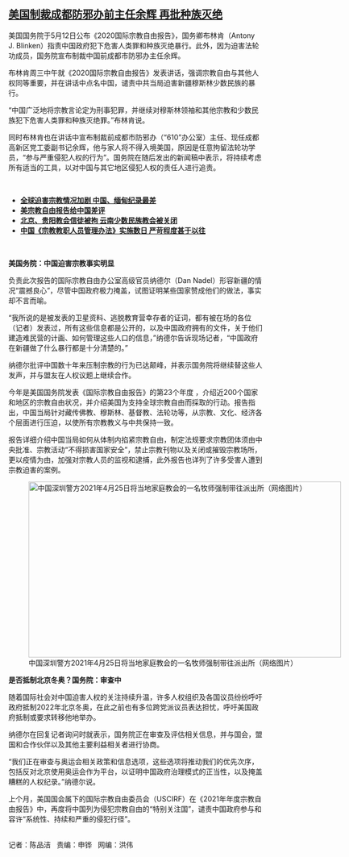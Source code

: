 <!--1620853100000-->
[美国制裁成都防邪办前主任余辉  再批种族灭绝](https://www.rfa.org/mandarin/yataibaodao/shehui/cm-05122021104218.html)
------

<p></p><p>美国国务院于5月12日公布《2020国际宗教自由报告》，国务卿布林肯（Antony J. Blinken）指责中国政府犯下危害人类罪和种族灭绝暴行。此外，因为迫害法轮功成员，国务院宣布制裁中国前成都市防邪办主任余辉。</p><p>布林肯周三中午就《2020国际宗教自由报告》发表讲话，强调宗教自由与其他人权同等重要，并在讲话中点名中国，谴责中共当局迫害新疆穆斯林少数民族的暴行。</p><p>“中国广泛地将宗教言论定为刑事犯罪，并继续对穆斯林领袖和其他宗教和少数民族犯下危害人类罪和种族灭绝罪。”布林肯说。</p><p>同时布林肯也在讲话中宣布制裁前成都市防邪办（“610”办公室）主任、现任成都高新区党工委副书记余辉，他与家人将不得入境美国，原因是任意拘留法轮功学员，“参与严重侵犯人权的行为”。国务院在随后发出的新闻稿中表示，将持续考虑所有适当的工具，以对中国与其它地区侵犯人权的责任人进行追责。</p><p><br/></p><ul><li><a href="https://www.rfa.org/mandarin/Xinwen/st0421a-04212021024032.html"><strong>全球迫害宗教情况加剧 中国、缅甸纪录最差</strong></a></li><li><strong><a href="https://www.rfa.org/mandarin/yataibaodao/shehui/rc-06102020105129.html">美宗教自由报告给中国差评</a></strong></li><li><a href="https://www.rfa.org/mandarin/yataibaodao/ql1-05052021040333.html"><strong>北京、贵阳教会信徒被拘 云南少数民族教会被关闭</strong></a></li><li><strong><a href="https://www.rfa.org/mandarin/yataibaodao/shehui/sc-05042021141937.html">中国《宗教教职人员管理办法》实施数日 严苛程度甚于以往</a></strong></li></ul><p><br/></p><p><strong>美国务院：中国迫害宗教事实明显</strong></p><p>负责此次报告的国际宗教自由办公室高级官员纳德尔（Dan Nadel）形容新疆的情况“震撼良心”，尽管中国政府极力掩盖，试图证明某些国家赞成他们的做法，事实却不言而喻。</p><p>“我所说的是被发表的卫星资料、逃脱教育营幸存者的证词，都有被在场的各位（记者）发表过，所有这些信息都是公开的，以及中国政府拥有的文件，关于他们建造难民营的计画、如何管理这些人口的信息，”纳德尔告诉现场记者，“中国政府在新疆做了什么暴行都是十分清楚的。”</p><p>纳德尔批评中国数十年来压制宗教的行为已达颠峰，并表示国务院将继续替这些人发声，并与盟友在人权议题上继续合作。</p><p>今年是美国国务院发表《国际宗教自由报告》的第23个年度 ，介绍近200个国家和地区的宗教自由状况，并介绍美国为支持全球宗教自由而採取的行动。报告指出，中国当局针对藏传佛教、穆斯林、基督教、法轮功等，从宗教、文化、经济各个层面进行压迫，以使所有宗教教义与中共保持一致。</p><p>报告详细介绍中国当局如何从体制内掐紧宗教自由，制定法规要求宗教团体须由中央批准、宗教活动“不得损害国家安全”，禁止宗教刊物以及关闭或摧毁宗教场所，更以疫情为由，加强对宗教人员的监视和逮捕，此外报告也详列了许多受害人遭到宗教迫害的案例。</p><p><figure class="image-richtext image-inline captioned" style="width:620px;"><img alt="中国深圳警方2021年4月25日将当地家庭教会的一名牧师强制带往派出所（网络图片）" height="349" src="https://www.rfa.org/mandarin/yataibaodao/shehui/cm-05122021104218.html/cm0512.jpg/@@images/cbeb30ce-1fac-43cb-9dfb-8b9f5fe80c57.jpeg" title="cm0512.jpg" width="620"/><figcaption class="image-caption">中国深圳警方2021年4月25日将当地家庭教会的一名牧师强制带往派出所（网络图片）</figcaption><small></small></figure></p><p><strong>是否抵制北京冬奥？国务院：审查中</strong></p><p>随着国际社会对中国迫害人权的关注持续升温，许多人权组织及各国议员纷纷呼吁政府抵制2022年北京冬奥，在此之前也有多位跨党派议员表达担忧，呼吁美国政府抵制或要求转移他地举办。</p><p>纳德尔在回复记者询问时就表示，国务院正在审查及评估相关信息，并与国会，盟国和合作伙伴以及其他主要利益相关者进行协商。</p><p>“我们正在审查与奥运会相关政策和信息选项，这些选项将推动我们的优先次序，包括反对北京使用奥运会作为平台，以证明中国政府治理模式的正当性，以及掩盖糟糕的人权纪录。”纳德尔说。</p><p>上个月，美国国会属下的国际宗教自由委员会（USCIRF）在《2021年年度宗教自由报告》中，再度将中国列为侵犯宗教自由的“特别关注国”，谴责中国政府参与和容许“系统性、持续和严重的侵犯行径”。</p><p><br/>记者：陈品洁   责编：申铧   网编：洪伟</p>
